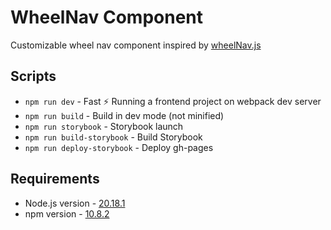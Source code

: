 # WheelNav Component

Customizable wheel nav component inspired by [wheelNav.js](https://wheelnavjs.softwaretailoring.net/)

## Scripts

- `npm run dev` - Fast ⚡ Running a frontend project on webpack dev server 
- `npm run build` - Build in dev mode (not minified)
- `npm run storybook` - Storybook launch
- `npm run build-storybook` - Build Storybook
- `npm run deploy-storybook` - Deploy gh-pages

## Requirements

- Node.js version - [20.18.1](https://nodejs.org/en/blog/release/v20.18.1) 
- npm version  - [10.8.2](https://www.npmjs.com/package/npm/v/10.8.2)